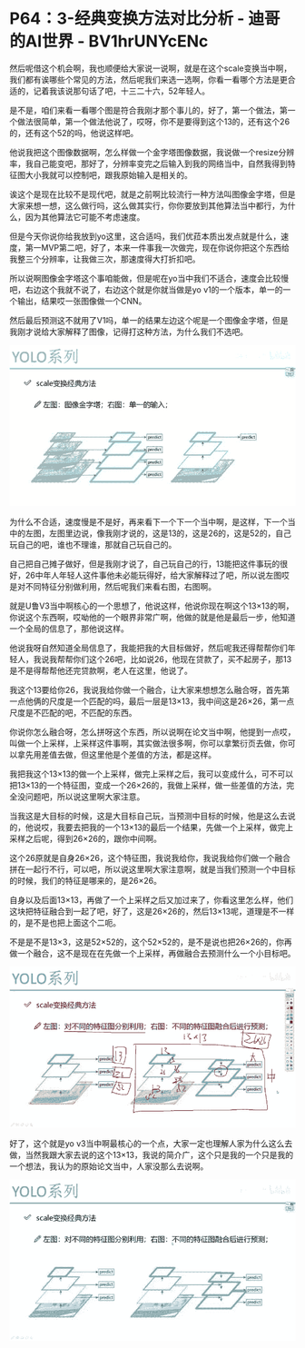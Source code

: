# P64：3-经典变换方法对比分析 - 迪哥的AI世界 - BV1hrUNYcENc

然后呢借这个机会啊，我也顺便给大家说一说啊，就是在这个scale变换当中啊，我们都有诶哪些个常见的方法，然后呢我们来选一选啊，你看一看哪个方法是更合适的，记着我该说那句话了吧，十三二十六，52年轻人。

是不是，咱们来看一看哪个图是符合我刚才那个事儿的，好了，第一个做法，第一个做法很简单，第一个做法他说了，哎呀，你不是要得到这个13的，还有这个26的，还有这个52的吗，他说这样吧。

他说我把这个图像数据啊，怎么样做一个金字塔图像数据，我说做一个resize分辨率，我自己能变吧，那好了，分辨率变完之后输入到我的网络当中，自然我得到特征图大小我就可以控制吧，跟我原始输入是相关的。

诶这个是现在比较不是现代吧，就是之前啊比较流行一种方法叫图像金字塔，但是大家来想一想，这么做行吗，这么做其实行，你你要放到其他算法当中都行，为什么，因为其他算法它可能不考虑速度。

但是今天你说你给我放到yo这里，这合适吗，我们优菈本质出发点就是什么，速度，第一MVP第二吧，好了，本来一件事我一次做完，现在你说你把这个东西给我整三个分辨率，让我做三次，那速度得大打折扣吧。

所以说啊图像金字塔这个事咱能做，但是呢在yo当中我们不适合，速度会比较慢吧，右边这个我就不说了，右边这个就是你就当做是yo v1的一个版本，单一的一个输出，结果哎一张图像做一个CNN。

然后最后预测这不就用了V1吗，单一的结果左边这个呢是一个图像金字塔，但是我刚才说给大家解释了图像，记得打这种方法，为什么我们不选吧。



![](img/0181654f46d63177e4827e876f0e2e0c_1.png)

为什么不合适，速度慢是不是好，再来看下一个下一个当中啊，是这样，下一个当中的左图，左图里边说，像我刚才说的，这是13的，这是26的，这是52的，自己玩自己的吧，谁也不理谁，那就自己玩自己的。

自己把自己摊子做好，但是我刚才说了，自己玩自己的行，13能把这件事玩的很好，26中年人年轻人这件事他未必能玩得好，给大家解释过了吧，所以说左图哎是对不同特征分别做利用，然后呢我们来看右图，右图啊。

就是U鲁V3当中啊核心的一个思想了，他说这样，他说你现在啊这个13×13的啊，你说这个东西啊，哎呦他的一个眼界非常广啊，他做的就是他是最后一步，他知道一个全局的信息了，那他说这样。

他说我呀自然知道全局信息了，我能把我的大目标做好，然后呢我还得帮帮你们年轻人，我说我帮帮你们这个26吧，比如说26，他现在贷款了，买不起房子，那13是不是得帮帮他还完贷款啊，老人在这里，他说了。

我这个13要给你26，我说我给你做一个融合，让大家来想想怎么融合呀，首先第一点他俩的尺度是一个匹配的吗，最后一层是13×13，我中间这是26×26，第一点尺度是不匹配的吧，不匹配的东西。

你说你怎么融合呀，怎么拼呀这个东西，所以说啊在论文当中啊，他提到一点哎，叫做一个上采样，上采样这件事啊，其实做法很多啊，你可以拿繁衍页去做，你可以拿先用差值去做，但这里他是个差值的方法，都是这样。

我把我这个13×13的做一个上采样，做完上采样之后，我可以变成什么，可不可以把13×13的一个特征图，变成一个26×26的，我做上采样，做一些差值的方法，完全没问题吧，所以说这里啊大家注意。

当我这是大目标的时候，这是大目标自己玩，当预测中目标的时候，他是这么去说的，他说哎，我要去把我的一个13×13的最后一个结果，先做一个上采样，做完上采样之后呢，得到26×26的，跟你中间啊。

这个26原就是自身26×26，这个特征图，我说我给你，我说我给你们做一个融合拼在一起行不行，可以吧，所以说这里啊大家注意啊，就是当我们预测一个中目标的时候，我们的特征是哪来的，是26×26。

自身以及后面13×13，再做了一个上采样之后又加过来了，你看这里怎么样，他们这块把特征融合到一起了吧，好了，这是26×26的，然后13×13呢，道理是不一样的，是不是也把上面这个二呃。

不是是不是13×3，这是52×52的，这个52×52的，是不是说也把26×26的，你再做一个融合，这不是现在在先做一个上采样，再做融合去预测什么一个小目标吧。



![](img/0181654f46d63177e4827e876f0e2e0c_3.png)

好了，这个就是yo v3当中啊最核心的一个点，大家一定也理解人家为什么这么去做，当然我跟大家去说的这个13×13，我说的简介广，这个只是我的一个只是我的一个想法，我认为的原始论文当中，人家没那么去说啊。



![](img/0181654f46d63177e4827e876f0e2e0c_5.png)